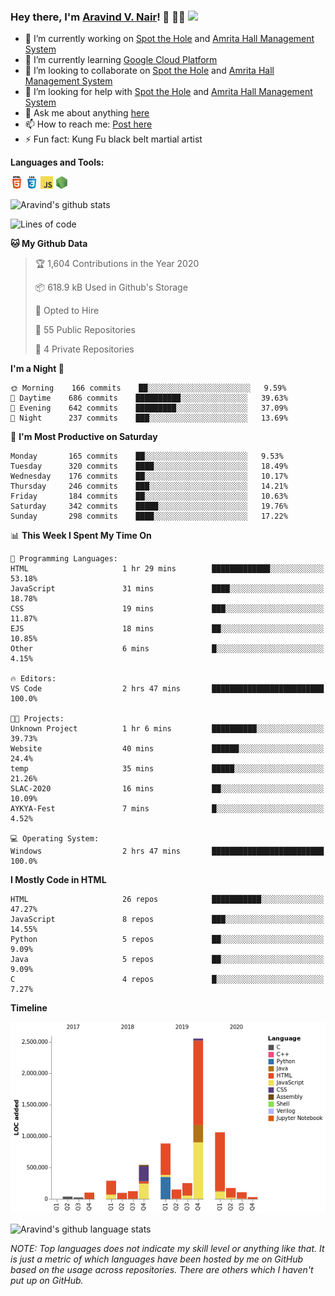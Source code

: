 ### Hey there, I'm [Aravind V. Nair](https://AravindVNair99.github.io)! 👋 👨‍💻 ![](https://komarev.com/ghpvc/?username=AravindVNair99&label=Views)

- 🔭 I’m currently working on [Spot the Hole](https://github.com/AravindVNair99/Spot-the-Hole) and [Amrita Hall Management System](https://github.com/AravindVNair99/Hall-Management-System)
- 🌱 I’m currently learning [Google Cloud Platform](https://cloud.google.com)
- 👯 I’m looking to collaborate on [Spot the Hole](https://github.com/AravindVNair99/Spot-the-Hole) and [Amrita Hall Management System](https://github.com/AravindVNair99/Hall-Management-System)
- 🤔 I’m looking for help with [Spot the Hole](https://github.com/AravindVNair99/Spot-the-Hole) and [Amrita Hall Management System](https://github.com/AravindVNair99/Hall-Management-System)
- 💬 Ask me about anything [here](https://github.com/AravindVNair99/AravindVNair99/issues)
- 📫 How to reach me: [Post here](https://github.com/AravindVNair99/AravindVNair99/issues)
- ⚡ Fun fact: Kung Fu black belt martial artist

**Languages and Tools:**

<code><img height="20px" src="https://raw.githubusercontent.com/github/explore/80688e429a7d4ef2fca1e82350fe8e3517d3494d/topics/html/html.png"></code>
<code><img height="20px" src="https://raw.githubusercontent.com/github/explore/80688e429a7d4ef2fca1e82350fe8e3517d3494d/topics/css/css.png"></code>
<code><img height="20px" src="https://raw.githubusercontent.com/github/explore/80688e429a7d4ef2fca1e82350fe8e3517d3494d/topics/javascript/javascript.png"></code>
<code><img height="20px" src="https://raw.githubusercontent.com/github/explore/80688e429a7d4ef2fca1e82350fe8e3517d3494d/topics/nodejs/nodejs.png"></code>

![Aravind's github stats](https://github-readme-stats.vercel.app/api?username=AravindVNair99&show_icons=true&include_all_commits=true&count_private=true)

<!--START_SECTION:waka-->
![Lines of code](https://img.shields.io/badge/From%20Hello%20World%20I%27ve%20Written-80.9%20million%20lines%20of%20code-blue)

**🐱 My Github Data** 

> 🏆 1,604 Contributions in the Year 2020
 > 
> 📦 618.9 kB Used in Github's Storage 
 > 
> 💼 Opted to Hire
 > 
> 📜 55 Public Repositories
 > 
> 🔑 4 Private Repositories 

**I'm a Night 🦉** 

```text
🌞 Morning    166 commits    ██░░░░░░░░░░░░░░░░░░░░░░░   9.59% 
🌆 Daytime    686 commits    ██████████░░░░░░░░░░░░░░░   39.63% 
🌃 Evening    642 commits    █████████░░░░░░░░░░░░░░░░   37.09% 
🌙 Night      237 commits    ███░░░░░░░░░░░░░░░░░░░░░░   13.69%

```
📅 **I'm Most Productive on Saturday** 

```text
Monday       165 commits    ██░░░░░░░░░░░░░░░░░░░░░░░   9.53% 
Tuesday      320 commits    ████░░░░░░░░░░░░░░░░░░░░░   18.49% 
Wednesday    176 commits    ██░░░░░░░░░░░░░░░░░░░░░░░   10.17% 
Thursday     246 commits    ███░░░░░░░░░░░░░░░░░░░░░░   14.21% 
Friday       184 commits    ██░░░░░░░░░░░░░░░░░░░░░░░   10.63% 
Saturday     342 commits    █████░░░░░░░░░░░░░░░░░░░░   19.76% 
Sunday       298 commits    ████░░░░░░░░░░░░░░░░░░░░░   17.22%

```


📊 **This Week I Spent My Time On** 

```text
💬 Programming Languages: 
HTML                     1 hr 29 mins        █████████████░░░░░░░░░░░░   53.18% 
JavaScript               31 mins             ████░░░░░░░░░░░░░░░░░░░░░   18.78% 
CSS                      19 mins             ███░░░░░░░░░░░░░░░░░░░░░░   11.87% 
EJS                      18 mins             ██░░░░░░░░░░░░░░░░░░░░░░░   10.85% 
Other                    6 mins              █░░░░░░░░░░░░░░░░░░░░░░░░   4.15%

🔥 Editors: 
VS Code                  2 hrs 47 mins       █████████████████████████   100.0%

🐱‍💻 Projects: 
Unknown Project          1 hr 6 mins         ██████████░░░░░░░░░░░░░░░   39.73% 
Website                  40 mins             ██████░░░░░░░░░░░░░░░░░░░   24.4% 
temp                     35 mins             █████░░░░░░░░░░░░░░░░░░░░   21.26% 
SLAC-2020                16 mins             ██░░░░░░░░░░░░░░░░░░░░░░░   10.09% 
AYKYA-Fest               7 mins              █░░░░░░░░░░░░░░░░░░░░░░░░   4.52%

💻 Operating System: 
Windows                  2 hrs 47 mins       █████████████████████████   100.0%

```

**I Mostly Code in HTML** 

```text
HTML                     26 repos            ███████████░░░░░░░░░░░░░░   47.27% 
JavaScript               8 repos             ███░░░░░░░░░░░░░░░░░░░░░░   14.55% 
Python                   5 repos             ██░░░░░░░░░░░░░░░░░░░░░░░   9.09% 
Java                     5 repos             ██░░░░░░░░░░░░░░░░░░░░░░░   9.09% 
C                        4 repos             █░░░░░░░░░░░░░░░░░░░░░░░░   7.27%

```


**Timeline**

![Chart not found](https://github.com/aravindvnair99/aravindvnair99/blob/master/charts/bar_graph.png) 


<!--END_SECTION:waka-->
![Aravind's github language stats](https://github-readme-stats.vercel.app/api/top-langs/?username=AravindVNair99&layout=compact)

*NOTE: Top languages does not indicate my skill level or anything like that. It is just a metric of which languages have been hosted by me on GitHub based on the usage across repositories. There are others which I haven't put up on GitHub.*

<!--
<p align="center">
<a href="https://buymeacoffee.com/AravindVNair99" target="_blank"><img src="https://cdn.buymeacoffee.com/buttons/arial-blue.png" alt="Buy Aravind A Coffee" height="40" width="170" ></a>
</p>
-->
